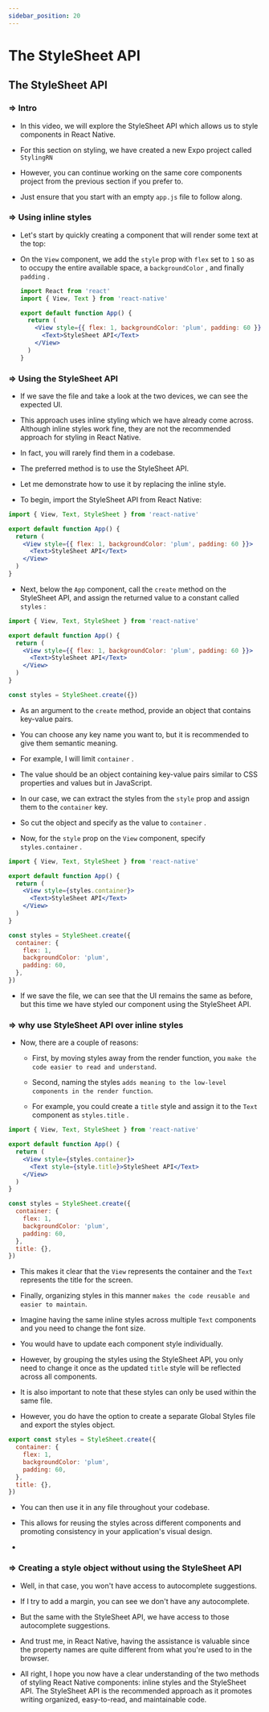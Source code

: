 ```yaml
---
sidebar_position: 20
---
```


# The StyleSheet API

## **The StyleSheet API**

>

### **=>** Intro

- In this video, we will explore the StyleSheet API which allows us to style components in React Native.

- For this section on styling, we have created a new Expo project called `StylingRN`

- However, you can continue working on the same core components project from the previous section if you prefer to.

- Just ensure that you start with an empty `app.js` file to follow along.

### **=>** Using inline styles

- Let's start by quickly creating a component that will render some text at the top:

- On the `View` component, we add the `style` prop with `flex` set to `1` so as to occupy the entire available space, a `backgroundColor` , and finally `padding` .

  ```jsx
  import React from 'react'
  import { View, Text } from 'react-native'

  export default function App() {
    return (
      <View style={{ flex: 1, backgroundColor: 'plum', padding: 60 }}>
        <Text>StyleSheet API</Text>
      </View>
    )
  }
  ```

### **=>** Using the StyleSheet API

- If we save the file and take a look at the two devices, we can see the expected UI.

- This approach uses inline styling which we have already come across. Although inline styles work fine, they are not the recommended approach for styling in React Native.

- In fact, you will rarely find them in a codebase.

- The preferred method is to use the StyleSheet API.

- Let me demonstrate how to use it by replacing the inline style.

- To begin, import the StyleSheet API from React Native:

```jsx
import { View, Text, StyleSheet } from 'react-native'

export default function App() {
  return (
    <View style={{ flex: 1, backgroundColor: 'plum', padding: 60 }}>
      <Text>StyleSheet API</Text>
    </View>
  )
}
```

- Next, below the `App` component, call the `create` method on the StyleSheet API, and assign the returned value to a constant called `styles` :

```jsx
import { View, Text, StyleSheet } from 'react-native'

export default function App() {
  return (
    <View style={{ flex: 1, backgroundColor: 'plum', padding: 60 }}>
      <Text>StyleSheet API</Text>
    </View>
  )
}

const styles = StyleSheet.create({})
```

- As an argument to the `create` method, provide an object that contains key-value pairs.

- You can choose any key name you want to, but it is recommended to give them semantic meaning.

- For example, I will limit `container` .

- The value should be an object containing key-value pairs similar to CSS properties and values but in JavaScript.

- In our case, we can extract the styles from the `style` prop and assign them to the `container` key.

- So cut the object and specify as the value to `container` .

- Now, for the `style` prop on the `View` component, specify `styles.container` .

```jsx
import { View, Text, StyleSheet } from 'react-native'

export default function App() {
  return (
    <View style={styles.container}>
      <Text>StyleSheet API</Text>
    </View>
  )
}

const styles = StyleSheet.create({
  container: {
    flex: 1,
    backgroundColor: 'plum',
    padding: 60,
  },
})
```

- If we save the file, we can see that the UI remains the same as before, but this time we have styled our component using the StyleSheet API.

### **=>** why use StyleSheet API over inline styles

- Now, there are a couple of reasons:

  - First, by moving styles away from the render function, you `make the code easier to read and understand`.

  - Second, naming the styles `adds meaning to the low-level components in the render function`.

  - For example, you could create a `title` style and assign it to the `Text` component as `styles.title` .

```jsx
import { View, Text, StyleSheet } from 'react-native'

export default function App() {
  return (
    <View style={styles.container}>
      <Text style={style.title}>StyleSheet API</Text>
    </View>
  )
}

const styles = StyleSheet.create({
  container: {
    flex: 1,
    backgroundColor: 'plum',
    padding: 60,
  },
  title: {},
})
```

- This makes it clear that the `View` represents the container and the `Text` represents the title for the screen.

- Finally, organizing styles in this manner `makes the code reusable and easier to maintain`.

- Imagine having the same inline styles across multiple `Text` components and you need to change the font size.

- You would have to update each component style individually.

- However, by grouping the styles using the StyleSheet API, you only need to change it once as the updated `title` style will be reflected across all components.

- It is also important to note that these styles can only be used within the same file.

- However, you do have the option to create a separate Global Styles file and export the styles object.

```jsx
export const styles = StyleSheet.create({
  container: {
    flex: 1,
    backgroundColor: 'plum',
    padding: 60,
  },
  title: {},
})
```

- You can then use it in any file throughout your codebase.

- This allows for reusing the styles across different components and promoting consistency in your application's visual design.

-

### **=>** Creating a style object without using the StyleSheet API

- Well, in that case, you won't have access to autocomplete suggestions.

- If I try to add a margin, you can see we don't have any autocomplete.

- But the same with the StyleSheet API, we have access to those autocomplete suggestions.

- And trust me, in React Native, having the assistance is valuable since the property names are quite different from what you're used to in the browser.

- All right, I hope you now have a clear understanding of the two methods of styling React Native components: inline styles and the StyleSheet API. The StyleSheet API is the recommended approach as it promotes writing organized, easy-to-read, and maintainable code.
